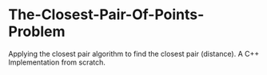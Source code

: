 # The-Closest-Pair-Of-Points-Problem
Applying the closest pair algorithm to find the closest pair (distance).
A C++ Implementation from scratch.
